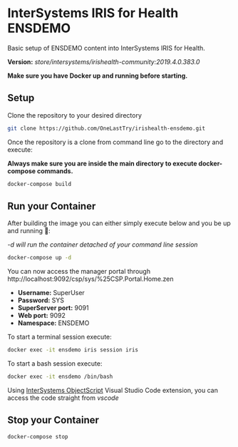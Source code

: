 # InterSystems IRIS for Health ENSDEMO

Basic setup of ENSDEMO content into InterSystems IRIS for Health.

**Version:** _store/intersystems/irishealth-community:2019.4.0.383.0_

**Make sure you have Docker up and running before starting.**

## Setup

Clone the repository to your desired directory

```bash
git clone https://github.com/OneLastTry/irishealth-ensdemo.git
```

Once the repository is a clone from command line go to the directory and execute:

**Always make sure you are inside the main directory to execute docker-compose commands.**

```bash
docker-compose build
```

## Run your Container

After building the image you can either simply execute below and you be up and running 🚀:

*-d will run the container detached of your command line session*

```bash
docker-compose up -d
```

You can now access the manager portal through http://localhost:9092/csp/sys/%25CSP.Portal.Home.zen

- **Username:** SuperUser
- **Password:** SYS
- **SuperServer port:** 9091
- **Web port:** 9092
- **Namespace:** ENSDEMO

To start a terminal session execute:

```bash
docker exec -it ensdemo iris session iris
```

To start a bash session execute:

```bash
docker exec -it ensdemo /bin/bash
```

Using [InterSystems ObjectScript](https://marketplace.visualstudio.com/items?itemName=daimor.vscode-objectscript) Visual Studio Code extension, you can access the code straight from _vscode_

## Stop your Container

```bash
docker-compose stop
```
